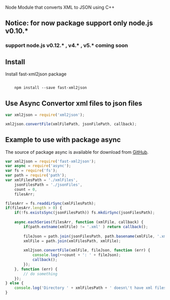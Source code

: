 Node Module that converts XML to JSON using C++


## Notice: for now package support only node.js v0.10.*
### support node.js v0.12.* , v4.* , v5.* coming soon


## Install

Install fast-xml2json package  
```

	npm install --save fast-xml2json

```

## Use Async Convertor xml files to json files

```js
var xml2json = require('xml2json');

xml2json.convertFile(xmlFilePath, jsonFilePath, callback);
```

## Example to use with package async 

The source of package async is available for download from
[GitHub](http://github.com/caolan/async). 

```js
var xml2json = require('fast-xml2json');
var async = require('async');
var fs = require('fs');
var path = require('path');
var xmlFilesPath = './xmlFiles',
	jsonFilesPath = './jsonFiles',
	count = 0,
	filesArr;

filesArr = fs.readdirSync(xmlFilesPath);
if(filesArr.length > 0) {
	if(!fs.existsSync(jsonFilesPath)) fs.mkdirSync(jsonFilesPath);
	
	async.eachSeries(filesArr, function (xmlFile, callback) {
		if(path.extname(xmlFile) != '.xml' ) return callback();
		
		fileJson = path.join(jsonFilesPath, path.basename(xmlFile, '.xml') + '.json');
		xmlFile = path.join(xmlFilesPath, xmlFile);
		
		xml2json.convertFile(xmlFile, fileJson, function (err) {
			console.log(++count + ': ' + fileJson);
			callback();
		});
	}, function (err) {
		// do something
	});
} else {
	console.log('Directory ' + xmlFilesPath + ' doesn\'t have xml files' );
}
```
